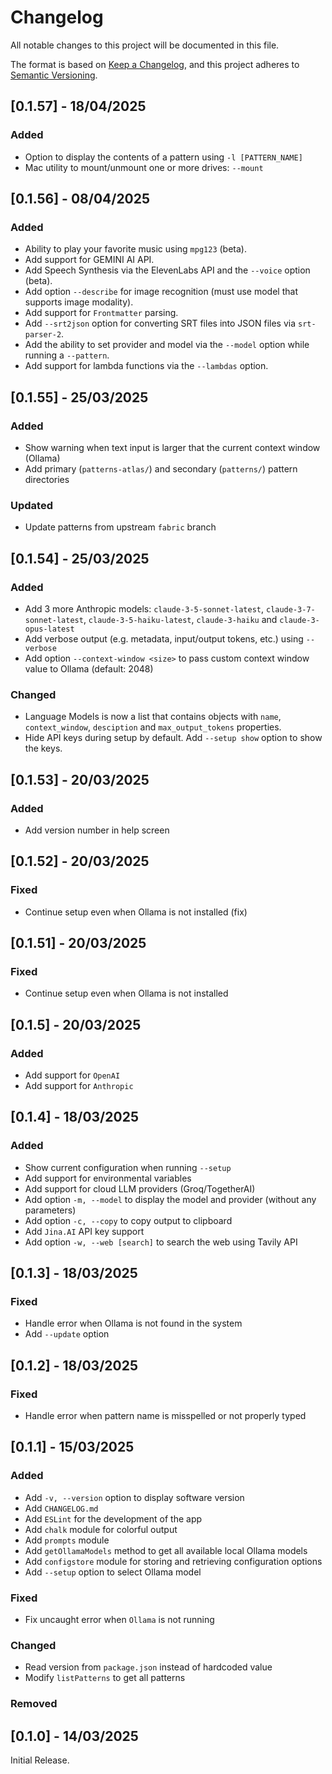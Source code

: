 # Changelog

All notable changes to this project will be documented in this file.

The format is based on [Keep a Changelog](https://keepachangelog.com/en/1.1.0/),
and this project adheres to [Semantic Versioning](https://semver.org/spec/v2.0.0.html).

## [0.1.57] - 18/04/2025

### Added

- Option to display the contents of a pattern using `-l [PATTERN_NAME]`
- Mac utility to mount/unmount one or more drives: `--mount`

## [0.1.56] - 08/04/2025

### Added

- Ability to play your favorite music using `mpg123` (beta).
- Add support for GEMINI AI API.
- Add Speech Synthesis via the ElevenLabs API and the `--voice` option (beta).
- Add option `--describe` for image recognition (must use model that supports image modality).
- Add support for `Frontmatter` parsing.
- Add `--srt2json` option for converting SRT files into JSON files via `srt-parser-2`.
- Add the ability to set provider and model via the `--model` option while running a `--pattern`.
- Add support for lambda functions via the `--lambdas` option.

## [0.1.55] - 25/03/2025

### Added

- Show warning when text input is larger that the current context window (Ollama)
- Add primary (`patterns-atlas/`) and secondary (`patterns/`) pattern directories

### Updated

- Update patterns from upstream `fabric` branch

## [0.1.54] - 25/03/2025

### Added

- Add 3 more Anthropic models: `claude-3-5-sonnet-latest`, `claude-3-7-sonnet-latest`, `claude-3-5-haiku-latest`, `claude-3-haiku` and `claude-3-opus-latest`
- Add verbose output (e.g. metadata, input/output tokens, etc.) using `--verbose`
- Add option `--context-window <size>` to pass custom context window value to Ollama (default: 2048)

### Changed

- Language Models is now a list that contains objects with `name`, `context_window`, `desciption` and `max_output_tokens` properties.
- Hide API keys during setup by default. Add `--setup show` option to show the keys.

## [0.1.53] - 20/03/2025

### Added

- Add version number in help screen

## [0.1.52] - 20/03/2025

### Fixed

- Continue setup even when Ollama is not installed (fix)

## [0.1.51] - 20/03/2025

### Fixed

- Continue setup even when Ollama is not installed

## [0.1.5] - 20/03/2025

### Added

- Add support for `OpenAI`
- Add support for `Anthropic`

## [0.1.4] - 18/03/2025

### Added

- Show current configuration when running `--setup`
- Add support for environmental variables
- Add support for cloud LLM providers (Groq/TogetherAI)
- Add option `-m, --model` to display the model and provider (without any parameters)
- Add option `-c, --copy` to copy output to clipboard
- Add `Jina.AI` API key support
- Add option `-w, --web [search]` to search the web using Tavily API

## [0.1.3] - 18/03/2025

### Fixed

- Handle error when Ollama is not found in the system
- Add `--update` option

## [0.1.2] - 18/03/2025

### Fixed

- Handle error when pattern name is misspelled or not properly typed

## [0.1.1] - 15/03/2025

### Added

- Add `-v, --version` option to display software version
- Add `CHANGELOG.md`
- Add `ESLint` for the development of the app
- Add `chalk` module for colorful output
- Add `prompts` module
- Add `getOllamaModels` method to get all available local Ollama models 
- Add `configstore` module for storing and retrieving configuration options
- Add `--setup` option to select Ollama model

### Fixed

- Fix uncaught error when `Ollama` is not running

### Changed

- Read version from `package.json` instead of hardcoded value
- Modify `listPatterns` to get all patterns

### Removed

## [0.1.0] - 14/03/2025

Initial Release.

